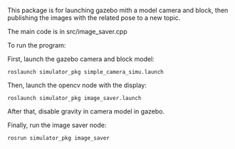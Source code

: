 This package is for launching gazebo mith a model camera and block, then publishing the images with the related pose to a new topic.

The main code is in src/image_saver.cpp

To run the program:

First, launch the gazebo camera and block model:

``roslaunch simulator_pkg simple_camera_simu.launch``


Then, launch the opencv node with the display:

``roslaunch simulator_pkg image_saver.launch``

After that, disable gravity in camera model in gazebo.

Finally, run the image saver node:

 ``rosrun simulator_pkg image_saver``
